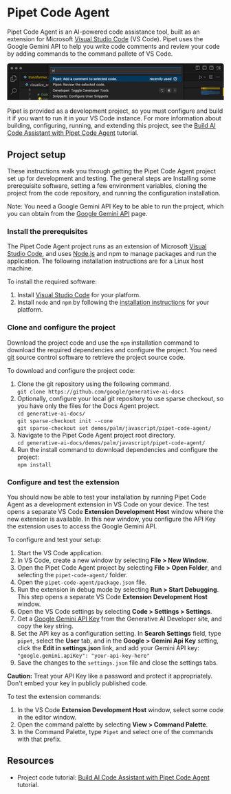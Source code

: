 # Pipet Code Agent

Pipet Code Agent is an AI-powered code assistance tool, built as an extension
for Microsoft [Visual Studio Code](https://code.visualstudio.com/) (VS Code).
Pipet uses the Google Gemini API to help you write code comments and review your
code by adding commands to the command pallete of VS Code.

![pipet-code-agent](./pipet-snippet.png)

Pipet is provided as a development project, so you must configure and build
it if you want to run it in your VS Code instance. For more information
about building, configuring, running, and extending this project, see the
[Build AI Code Assistant with Pipet Code Agent](https://ai.google.dev/examples/pipet-code-agent) tutorial.

## Project setup

These instructions walk you through getting the Pipet Code Agent project set up
for development and testing. The general steps are Installing some prerequisite
software, setting a few environment variables, cloning the project from the code
repository, and running the configuration installation.

Note: You need a Google Gemini API Key to be able to run the project, which you
can obtain from the [Google Gemini API](https://ai.google.dev/tutorials/setup) page.

### Install the prerequisites

The Pipet Code Agent project runs as an extension of Microsoft [Visual Studio
Code](https://code.visualstudio.com/), and uses
[Node.js](https://nodejs.org/) and npm to manage packages and run the
application. The following installation instructions are for a Linux host
machine.

To install the required software:

1.  Install [Visual Studio Code](https://code.visualstudio.com/download)
    for your platform.
1.  Install `node` and `npm` by following the [installation
    instructions](https://nodejs.org/) for your platform.

### Clone and configure the project

Download the project code and use the `npm` installation command to download
the required dependencies and configure the project. You need
[git](https://git-scm.com/) source control software to retrieve
the project source code.

To download and configure the project code:

1.  Clone the git repository using the following command.\
    `git clone https://github.com/google/generative-ai-docs`
1.  Optionally, configure your local git repository to use sparse checkout,
so you have only the files for the Docs Agent project.\
    `cd generative-ai-docs/`\
    `git sparse-checkout init --cone`\
    `git sparse-checkout set demos/palm/javascript/pipet-code-agent/`
1.  Navigate to the Pipet Code Agent project root directory.\
    `cd generative-ai-docs/demos/palm/javascript/pipet-code-agent/`
1.  Run the install command to download dependencies and configure the project:\
    `npm install`

### Configure and test the extension

You should now be able to test your installation by running Pipet Code Agent as
a development extension in VS Code on your device. The test opens a separate VS
Code **Extension Development Host** window where the new extension is available.
In this new window, you configure the API Key the extension uses to access the
Google Gemini API.

To configure and test your setup:

1.  Start the VS Code application.
1.  In VS Code, create a new window by selecting **File > New Window**.
1.  Open the Pipet Code Agent project by selecting **File > Open Folder**,
    and selecting the `pipet-code-agent/` folder.
1.  Open the `pipet-code-agent/package.json` file.
1.  Run the extension in debug mode by selecting **Run > Start Debugging**.
    This step opens a separate VS Code **Extension Development Host** window.
1.  Open the VS Code settings by selecting **Code > Settings > Settings**.
1.  Get a [Google Gemini API Key](https://ai.google.dev/tutorials/setup)
    from the Generative AI Developer site, and copy the key string.
1.  Set the API key as a configuration setting. In **Search Settings**
    field, type `pipet`, select the **User** tab, and in the **Google > Gemini
    Api Key** setting, click the **Edit in settings.json** link, and add your
    Gemini API key:\
    `"google.gemini.apiKey": "your-api-key-here"`
1.  Save the changes to the `settings.json` file and close the settings tabs.

**Caution:** Treat your API Key like a password and protect it appropriately. Don't
embed your key in publicly published code.

To test the extension commands:

1.  In the VS Code **Extension Development Host** window, select some code
    in the editor window.
1.  Open the command palette by selecting **View > Command Palette**.
1.  In the Command Palette, type `Pipet` and select one of the commands with
    that prefix.


## Resources

- Project code tutorial:
[Build AI Code Assistant with Pipet Code Agent](https://ai.google.dev/examples/pipet-code-agent) tutorial.
